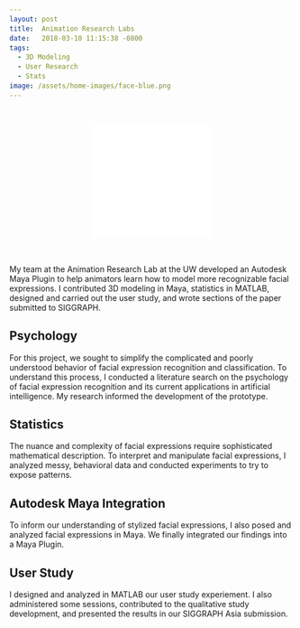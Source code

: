 ```yaml
---
layout: post
title:  Animation Research Labs
date:   2018-03-10 11:15:38 -0800
tags:
  - 3D Modeling
  - User Research
  - Stats
image: /assets/home-images/face-blue.png
---
```



<div style="text-align: center;" class = "faces-grad">
	<img src="/assets/home-images/face-w.png" alt="face" class="img-tile" style="padding: 30px 10px;height: 200px;width: auto;">
</div>

My team at the Animation Research Lab at the UW developed an Autodesk Maya Plugin to help animators learn how to model more recognizable facial expressions. I contributed 3D modeling in Maya, statistics in MATLAB, designed and carried out the user study, and wrote sections of the paper submitted to SIGGRAPH.

## Psychology
For this project, we sought to simplify the complicated and poorly understood behavior of facial expression recognition and classification.  To understand this process, I conducted a literature search on the psychology of facial expression recognition and its current applications in artificial intelligence.  My research informed the development of the prototype.

## Statistics
The nuance and complexity of facial expressions require sophisticated mathematical description.  To interpret and manipulate facial expressions, I analyzed messy, behavioral data and conducted experiments to try to expose patterns.

## Autodesk Maya Integration
To inform our understanding of stylized facial expressions, I also posed and analyzed facial expressions in Maya.  We finally integrated our findings into a Maya Plugin.

## User Study
I designed and analyzed in MATLAB our user study experiement.  I also administered some sessions, contributed to the qualitative study development, and presented the results in our SIGGRAPH Asia submission.